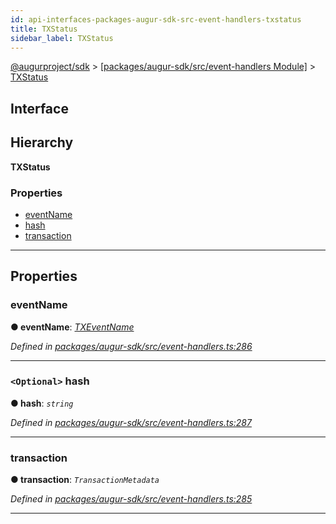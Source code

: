 ```yaml
---
id: api-interfaces-packages-augur-sdk-src-event-handlers-txstatus
title: TXStatus
sidebar_label: TXStatus
---
```


[@augurproject/sdk](api-readme.md) > [[packages/augur-sdk/src/event-handlers Module]](api-modules-packages-augur-sdk-src-event-handlers-module.md) > [TXStatus](api-interfaces-packages-augur-sdk-src-event-handlers-txstatus.md)

## Interface

## Hierarchy

**TXStatus**

### Properties

* [eventName](api-interfaces-packages-augur-sdk-src-event-handlers-txstatus.md#eventname)
* [hash](api-interfaces-packages-augur-sdk-src-event-handlers-txstatus.md#hash)
* [transaction](api-interfaces-packages-augur-sdk-src-event-handlers-txstatus.md#transaction)

---

## Properties

<a id="eventname"></a>

###  eventName

**● eventName**: *[TXEventName](api-enums-packages-augur-sdk-src-constants-txeventname.md)*

*Defined in [packages/augur-sdk/src/event-handlers.ts:286](https://github.com/AugurProject/augur/blob/b4365d6894/packages/augur-sdk/src/event-handlers.ts#L286)*

___
<a id="hash"></a>

### `<Optional>` hash

**● hash**: *`string`*

*Defined in [packages/augur-sdk/src/event-handlers.ts:287](https://github.com/AugurProject/augur/blob/b4365d6894/packages/augur-sdk/src/event-handlers.ts#L287)*

___
<a id="transaction"></a>

###  transaction

**● transaction**: *`TransactionMetadata`*

*Defined in [packages/augur-sdk/src/event-handlers.ts:285](https://github.com/AugurProject/augur/blob/b4365d6894/packages/augur-sdk/src/event-handlers.ts#L285)*

___

